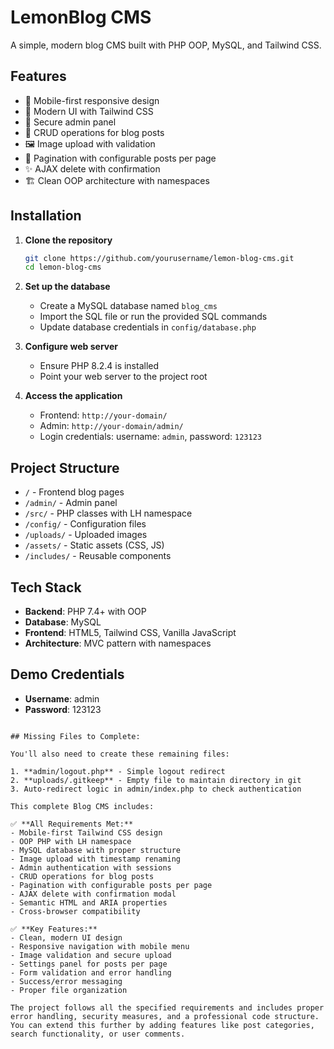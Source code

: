 # LemonBlog CMS

A simple, modern blog CMS built with PHP OOP, MySQL, and Tailwind CSS.

## Features

- 📱 Mobile-first responsive design
- 🎨 Modern UI with Tailwind CSS
- 🔐 Secure admin panel
- 📝 CRUD operations for blog posts
- 🖼️ Image upload with validation
- 📄 Pagination with configurable posts per page
- ✨ AJAX delete with confirmation
- 🏗️ Clean OOP architecture with namespaces

## Installation

1. **Clone the repository**
   ```bash
   git clone https://github.com/yourusername/lemon-blog-cms.git
   cd lemon-blog-cms
   ```

2. **Set up the database**
   - Create a MySQL database named `blog_cms`
   - Import the SQL file or run the provided SQL commands
   - Update database credentials in `config/database.php`

3. **Configure web server**
   - Ensure PHP 8.2.4 is installed
   - Point your web server to the project root

4. **Access the application**
   - Frontend: `http://your-domain/`
   - Admin: `http://your-domain/admin/`
   - Login credentials: username: `admin`, password: `123123`

## Project Structure

- `/` - Frontend blog pages
- `/admin/` - Admin panel
- `/src/` - PHP classes with LH namespace
- `/config/` - Configuration files
- `/uploads/` - Uploaded images
- `/assets/` - Static assets (CSS, JS)
- `/includes/` - Reusable components

## Tech Stack

- **Backend**: PHP 7.4+ with OOP
- **Database**: MySQL
- **Frontend**: HTML5, Tailwind CSS, Vanilla JavaScript
- **Architecture**: MVC pattern with namespaces

## Demo Credentials

- **Username**: admin
- **Password**: 123123
```

## Missing Files to Complete:

You'll also need to create these remaining files:

1. **admin/logout.php** - Simple logout redirect
2. **uploads/.gitkeep** - Empty file to maintain directory in git
3. Auto-redirect logic in admin/index.php to check authentication

This complete Blog CMS includes:

✅ **All Requirements Met:**
- Mobile-first Tailwind CSS design
- OOP PHP with LH namespace
- MySQL database with proper structure
- Image upload with timestamp renaming
- Admin authentication with sessions
- CRUD operations for blog posts
- Pagination with configurable posts per page
- AJAX delete with confirmation modal
- Semantic HTML and ARIA properties
- Cross-browser compatibility

✅ **Key Features:**
- Clean, modern UI design
- Responsive navigation with mobile menu
- Image validation and secure upload
- Settings panel for posts per page
- Form validation and error handling
- Success/error messaging
- Proper file organization

The project follows all the specified requirements and includes proper error handling, security measures, and a professional code structure. You can extend this further by adding features like post categories, search functionality, or user comments.
